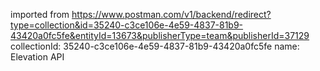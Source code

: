 imported from https://www.postman.com/v1/backend/redirect?type=collection&id=35240-c3ce106e-4e59-4837-81b9-43420a0fc5fe&entityId=13673&publisherType=team&publisherId=37129
collectionId: 35240-c3ce106e-4e59-4837-81b9-43420a0fc5fe
name: Elevation API
